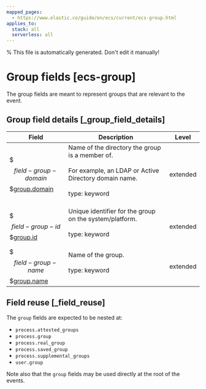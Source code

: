 ```yaml
---
mapped_pages:
  - https://www.elastic.co/guide/en/ecs/current/ecs-group.html
applies_to:
  stack: all
  serverless: all
---
```

% This file is automatically generated. Don't edit it manually!

# Group fields [ecs-group]

The group fields are meant to represent groups that are relevant to the event.

## Group field details [_group_field_details]

| Field | Description | Level |
| --- | --- | --- |
| $$$field-group-domain$$$[group.domain](#field-group-domain) | Name of the directory the group is a member of.<br><br>For example, an LDAP or Active Directory domain name.<br><br>type: keyword<br><br> | extended |
| $$$field-group-id$$$[group.id](#field-group-id) | Unique identifier for the group on the system/platform.<br><br>type: keyword<br><br> | extended |
| $$$field-group-name$$$[group.name](#field-group-name) | Name of the group.<br><br>type: keyword<br><br> | extended |

## Field reuse [_field_reuse]

The `group` fields are expected to be nested at:

* `process.attested_groups`
* `process.group`
* `process.real_group`
* `process.saved_group`
* `process.supplemental_groups`
* `user.group`

Note also that the `group` fields may be used directly at the root of the events.


